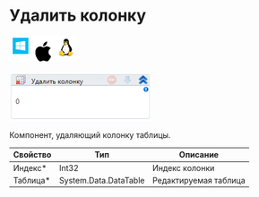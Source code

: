 # Удалить колонку

![](<../../../../.gitbook/assets/image (100) (1) (1) (1) (1) (1) (94).png>)

![](<../../../../.gitbook/assets/image (365).png>)

Компонент, удаляющий колонку таблицы.

| Свойство  | Тип                   | Описание              |
| --------- | --------------------- | --------------------- |
| Индекс\*  | Int32                 | Индекс колонки        |
| Таблица\* | System.Data.DataTable | Редактируемая таблица |
